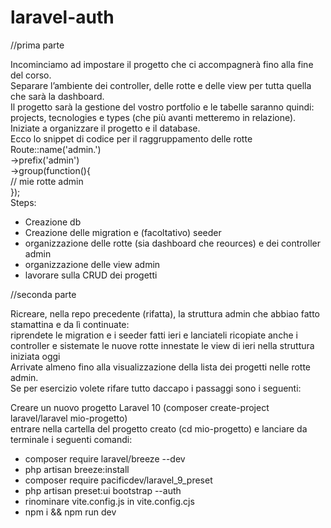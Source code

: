 laravel-auth
===

//prima parte

Incominciamo ad impostare il progetto che ci accompagnerà fino alla fine del corso.  
Separare l’ambiente dei controller, delle rotte e delle view per tutta quella che sarà la dashboard.  
Il progetto sarà la gestione del vostro portfolio e le tabelle saranno quindi: projects, tecnologies e types (che più avanti metteremo in relazione).  
Iniziate  a organizzare il progetto e il database.  
Ecco lo snippet di codice per il raggruppamento delle rotte  
Route::name('admin.')  
    ->prefix('admin')  
    ->group(function(){  
        // mie rotte admin  
});  
Steps:
- Creazione db
- Creazione delle migration e (facoltativo) seeder
- organizzazione delle rotte (sia dashboard che reources) e dei controller admin
- organizzazione delle view admin
- lavorare sulla CRUD dei progetti


//seconda parte


Ricreare, nella repo precedente (rifatta), la struttura admin che abbiao fatto stamattina e da lì continuate:  
riprendete le migration e i seeder fatti ieri e lanciateli
ricopiate anche i controller e sistemate le nuove rotte
innestate le view di ieri nella struttura iniziata oggi  
Arrivate almeno fino alla visualizzazione della lista dei progetti nelle rotte admin.  
Se per esercizio volete rifare tutto daccapo i passaggi sono i seguenti:


Creare un nuovo progetto Laravel 10 (composer create-project laravel/laravel mio-progetto)  
entrare nella cartella del progetto creato (cd mio-progetto) e lanciare da terminale i seguenti comandi:  
- composer require laravel/breeze --dev  
- php artisan breeze:install  
- composer require pacificdev/laravel_9_preset  
- php artisan preset:ui bootstrap --auth  
- rinominare vite.config.js in vite.config.cjs  
- npm i && npm run dev  
